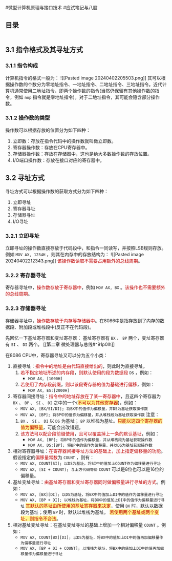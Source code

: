 #微型计算机原理与接口技术 #应试笔记与八股 

## 目录

```toc
```

## 3.1 指令格式及其寻址方式

### 3.1.1 指令构成

计算机指令的格式一般为：
	![[Pasted image 20240402205503.png]]
其可以根据操作数的个数分为零地址指令、一地址指令、二地址指令、三地址指令。近代计算机通常使用二地址指令，即两个操作数的指令(当然仍保留有其他操作数的指令，例如 `nop` 指令就是零地址指令)。对于二地址指令，其可能会隐含部分操作数。

### 3.1.2 操作数的类型

操作数可以根据存放的位置分为如下四种：
1. 立即数：存放在指令代码中的操作数就叫做立即数。
2. 寄存器操作数：存放在CPU寄存器中。
3. 存储器操作数：存放在存储器中，这也是绝大多数操作数的存放位置。
4. I/O端口操作数：存放在接口对应的寄存器中。

## 3.2 寻址方式

寻址方式可以根据操作数的获取方式分为如下四种：
1. 立即寻址
2. 寄存器寻址
3. 存储器寻址
4. I/O寻址

### 3.2.1 立即寻址

立即寻址的操作数直接存放于代码段中，和指令一同读写，并按照LSB规则存放。例如 `MOV AX, 1234H` ，则其在内存中的存放结构为：
	![[Pasted image 20240402212343.png]]
<font color="#c00000">该操作数读取不需要占用额外的总线周期</font>。

### 3.2.2 寄存器寻址

寄存器寻址中，<font color="#c00000">操作数存放于寄存器中</font>，例如 `MOV AX, BX` 。<font color="#c00000">该操作也不需要额外的总线周期</font>。

### 3.2.3 存储器寻址

存储器寻址中，<font color="#c00000">操作数存放于内存等存储器中</font>。在8086中是指存放到了内存的数据段、附加段或堆栈段中(反正不在代码段)。

先回忆一下基址寄存器和变址寄存器：
	基址寄存器有 `BX` 、 `BP` 两个，变址寄存器有 `SI` 、 `DI` 两个。
	[[第二章 微处理器与总线#^91p0lh]]

在8086 CPU中，寄存器寻址又可以分为五个小类：
1. 直接寻址：<font color="#c00000">指令中的地址是由代码直接给出的</font>，则此时为直接寻址。
	1. <font color="#c00000">若不指定地址所述的内存段</font>，<font color="#c00000">则默认使用的段为数据段</font> `DS` ，例如：
		- `MOV AX, [1000H]`
	2. <font color="#c00000">若使用了内存段前缀</font>，<font color="#c00000">则以该段寄存器的值为基础进行偏移</font>，例如：
		- `MOV AX, ES:[2000H]`
2. 寄存器间接寻址：<font color="#c00000">指令中的地址存放在了某一寄存器中</font>，且这四个寄存器为 `BX` 、 `BP` 、 `SI` 、 `DI` 之中的一个(<span style="background:#fff88f"><font color="#c00000">不可以为其他寄存器</font></span>)，例如：
	- `MOV AX, [BX/SI/DI]; 将BX中的值作为偏移量，并DS为基址获取操作数`
	- `MOV AX, [BP]; 将BP中的值作为偏移量，并从堆栈段为基址获取操作数`
	注意：
	1. `BX` 、 `SI` 、 `DI` 以 `DS` 为基址； `BP` 以堆栈为基址。<span style="background:#fff88f"><font color="#c00000">只能以这四个寄存器的值为偏移量</font></span>，可能会出改错题。
	2. <font color="#c00000">该方法可以配合段前缀使用</font>，<font color="#c00000">且可以覆盖掉上一条的默认基址</font>，例如：
		- `MOV AX, [BP]; 将BP中的值作为偏移量，并从堆栈段为基址获取操作数`
		- `MOV AX, DS:[BP]; 将BP中的值作为偏移量，并以DS为基址获取操作数`
3. 相对寄存器寻址：<font color="#c00000">在寄存器间接寻址方法的基础上，加上指定偏移量的功能</font>。假设指定的<font color="#c00000">偏移量常数</font>为 `COUNT` ，则有：
	- `MOV AX, COUNT[SI]; 以DS为基址，将SI中的值加上COUNT作为偏移量进行寻址`
	- `MOV AX, [SI + COUNT]; 与上方代码等价`
	`COUNT` 可以是8位也可以是16位的偏移量。
4. 基址变址寻址：<font color="#c00000">由基址寄存器和变址寄存器同时做偏移量进行寻址的方式</font>。例如：
	- `MOV AX, [BX][DI]; 以DS为基址，将BX中的值加上DI中的值作为偏移量进行寻址`
	- `MOV AX, [BP + DI]; 以堆栈为基址，将BX中的值加上DI中的值作为偏移量进行寻址`
	<span style="background:#fff88f"><font color="#c00000">其默认的基址由所使用的基址寄存器来决定</font></span>，使用 `BX` 时，默认以数据段为基址；使用 `BP` 时，默认以堆栈为基址。
	<span style="background:#fff88f"><font color="#c00000">若使用两个基址或两个变址，则指令不合法</font></span>。
5. 相对基址变址寻址：在基址变址寻址的基础上增加一个相对偏移量 `COUNT` 。例如：
	- `MOV AX, COUNT[BX][DI]; 以DS为基址，将BX中的值加上DI中的值再加偏移量作为偏移量进行寻址`
	- `MOV AX, [BP + DI + COUNT]; 以堆栈为基址，将BX中的值加上DI中的值再加偏移量作为偏移量进行寻址`
